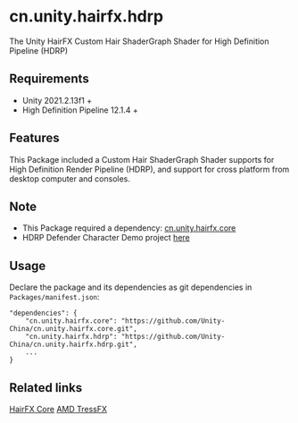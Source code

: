 # cn.unity.hairfx.hdrp
The Unity HairFX Custom Hair ShaderGraph Shader for High Definition Pipeline (HDRP)

## Requirements

- Unity 2021.2.13f1 +
- High Definition Pipeline 12.1.4 +


## Features

This Package included a Custom Hair ShaderGraph Shader supports for High Definition Render Pipeline (HDRP), and support for cross platform from desktop computer and consoles.


## Note

- This Package required a dependency: [cn.unity.hairfx.core](https://github.com/Unity-China/cn.unity.hairfx.core)
- HDRP Defender Character Demo project [here](https://github.com/UnityTechnologies/HDRP-Defender-Character-Demo)

## Usage

Declare the package and its dependencies as git dependencies in `Packages/manifest.json`:

```
"dependencies": {
    "cn.unity.hairfx.core": "https://github.com/Unity-China/cn.unity.hairfx.core.git",
    "cn.unity.hairfx.hdrp": "https://github.com/Unity-China/cn.unity.hairfx.hdrp.git",
    ...
}
```

## Related links
[HairFX Core](https://github.com/Unity-China/cn.unity.hairfx.core)
[AMD TressFX](https://github.com/GPUOpen-Effects/TressFX)
